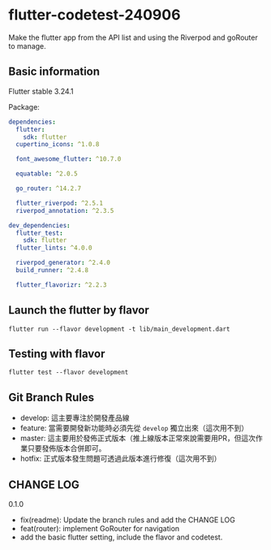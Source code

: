 # flutter-codetest-240906
Make the flutter app from the API list and using the Riverpod and goRouter to manage.

## Basic information

Flutter stable 3.24.1

Package:
```yaml
dependencies:
  flutter:
    sdk: flutter
  cupertino_icons: ^1.0.8

  font_awesome_flutter: ^10.7.0

  equatable: ^2.0.5

  go_router: ^14.2.7

  flutter_riverpod: ^2.5.1
  riverpod_annotation: ^2.3.5

dev_dependencies:
  flutter_test:
    sdk: flutter
  flutter_lints: ^4.0.0

  riverpod_generator: ^2.4.0
  build_runner: ^2.4.8

  flutter_flavorizr: ^2.2.3
```

## Launch the flutter by flavor

```
flutter run --flavor development -t lib/main_development.dart
```

## Testing with flavor

```
flutter test --flavor development
```

## Git Branch Rules
- develop: 這主要專注於開發產品線
- feature: 當需要開發新功能時必須先從 `develop` 獨立出來（這次用不到）
- master: 這主要用於發佈正式版本（推上線版本正常來說需要用PR，但這次作業只要發佈版本合併即可。
- hotfix: 正式版本發生問題可透過此版本進行修復（這次用不到）

## CHANGE LOG

0.1.0
- fix(readme): Update the branch rules and add the CHANGE LOG
- feat(router): implement GoRouter for navigation
- add the basic flutter setting, include the flavor and codetest.